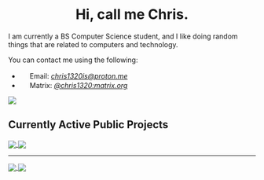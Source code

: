 <h1 align="center">Hi, call me Chris.</h1>
<p>I am currently a BS Computer Science student, and I like doing random things that are related to computers and technology.</p>

<p>You can contact me using the following:</p>
<ul>
    <li><img src="https://proton.me/static/fc5b1e8b92dd09734ca7c9d91e89db93/proton-mail-badge.svg" width="16px" height="16px"></img> Email: <a href="mailto:chris1320is@proton.me"><i>chris1320is@proton.me</i></a></li>
    <li><img src="https://matrix.org/favicon-32x32.png" width="16px" height="16px"></img> Matrix: <a href="https://matrix.to/#/@chris1320:matrix.org"><i>@chris1320:matrix.org</i></a></li>
</ul>

<img src="https://komarev.com/ghpvc/?username=Chris1320&color=blueviolet&style=for-the-badge"></img>

<h2>Currently Active Public Projects</h2>
<a href="https://github.com/Chris1320/ConfigHandler-python">
    <img src="https://github-readme-stats.vercel.app/api/pin?username=Chris1320&repo=ConfigHandler-python&theme=transparent&hide_border=true&locale=en" align="center"></img>
</a>
<a href="https://github.com/SetupGuides/Neovim">
    <img src="https://github-readme-stats.vercel.app/api/pin?username=SetupGuides&repo=Neovim&theme=transparent&hide_border=true&locale=en" align="center"></img>
</a>

<hr/>

<a href="https://github.com/Chris1320?tab=repositories">
    <img src="https://github-readme-stats.vercel.app/api/top-langs?username=Chris1320&theme=transparent&hide_border=true&locale=en" align="center"></img>
</a>
<a href="https://github.com/Chris1320">
    <img src="https://github-readme-stats.vercel.app/api?username=Chris1320&count_private=true&show_icons=true&theme=transparent&hide_border=true&locale=en" align="center"></img>
</a>
